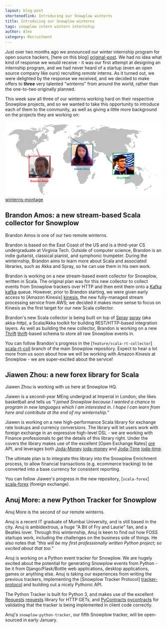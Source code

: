```yaml
---
layout: blog-post
shortenedlink: Introducing our Snowplow winterns
title: Introducing our Snowplow winterns
tags: snowplow intern wintern internship
author: Alex
category: Recruitment
---
```


Just over two months ago we announced our winter internship program for open source hackers, [here on this blog] [original-post]. We had no idea what kind of response we would receive - it was our first attempt at designing an internship program, and we had never heard of a startup (even an open source company like ours) recruiting _remote_ interns. As it turned out, we were delighted by the response we received, and we decided to make offers to **three** very talented "winterns" from around the world, rather than the one-to-two originally planned.

This week saw all three of our winterns working hard on their respective Snowplow projects, and so we wanted to take this opportunity to introduce each of them to the community, as well as giving a little more background on the projects they are working on:

![winterns-montage] [winterns-montage]

<!--more-->

## Brandon Amos: a new stream-based Scala collector for Snowplow

Brandon Amos is one of our two remote winterns.

Brandon is based on the East Coast of the US and is a third-year CS undergraduate at Virginia Tech. Outside of computer science, Brandon is an indie guitarist, classical pianist, and symphonic trumpeter. During the winternship, Brandon aims to learn more about Scala and associated libraries, such as Akka and Spray, so he can use them in his own work.

Brandon is working on a new stream-based event collector for Snowplow, written in Scala. The original plan was for this new collector to collect events from Snowplow trackers over HTTP and then emit them onto a [Kafka] [kafka] queue. However, prior to Brandon starting, we were given early access to [Amazon Kinesis] [kinesis], the new fully-managed stream processing service from AWS; we decided it makes more sense to focus on Kinesis as the first target for our new Scala collector.

Brandon's new Scala collector is being built on top of [Spray] [spray] (aka akka-http), a Scala/Akka toolkit for building REST/HTTP-based integration layers. As well as building the new collector, Brandon is working on a new [Thrift] [thrift]-based schema to store all raw Snowplow events in.

You can follow Brandon's progress in the [`feature/scala-rt-collector`] [scala-rt-coll] branch of the main Snowplow repository. Expect to hear a lot more from us soon about how we will be working with Amazon Kinesis at Snowplow - we are super-excited about the service!

## Jiawen Zhou: a new forex library for Scala

Jiawen Zhou is working with us here at Snowplow HQ.

Jiawen is a second-year MEng undergrad at Imperial in London; she likes basketball and tells us _"I joined Snowplow because I wanted a chance to program in new languages which I am interested in. I hope I can learn from here and contribute at the end of my winternship."_

Jiawen is working on a new high-performance Scala library for exchange rate lookups and currency conversions. The library will let users work with foreign exchange in an expressive high-level DSL - we are working with Finance professionals to get the details of this library right. Under the covers the library makes use of the excellent [Open Exchange Rates] [ore] API, and leverages both [Joda-Money] [joda-money] and [Joda-Time] [joda-time].

The ultimate plan is to integrate this library into the Snowplow Enrichment process, to allow financial transactions (e.g. ecommerce tracking) to be converted into a base currency for consistent reporting.

You can follow Jiawen's progress in the new repository, [`scala-forex`] [scala-forex] (foreign exchange).

## Anuj More: a new Python Tracker for Snowplow

Anuj More is the second of our remote winterns.

Anuj is a recent IT graduate of Mumbai University, and is still based in the city. Anuj is ambidextrous, a huge "A Bit of Fry and Laurie" fan, and a Beatles lover. Through this winternship, Anuj is keen to find out how FOSS startups work, including the challenges on the business side of things. He also notes that _"this will be my first professionally written Python project; so excited about that too."_

Anuj is working on a Python event tracker for Snowplow. We are hugely excited about the potential for generating Snowplow events from Python - be it from Django/Flask/Bottle web applications, desktop applications, games or anything else. Anuj is taking our experiences from writing the previous trackers, implementing the [Snowplow Tracker Protocol] [tracker-protocol] and building out a nicely Pythonic API.

The Python Tracker is built for Python 3, and makes use of the excellent [Requests] [requests] library for HTTP GETs, and [PyContracts] [pycontracts] for validating that the tracker is being implemented in client code correctly.

Anuj's `snowplow-python-tracker`, our fifth Snowplow tracker, will be open-sourced in early January.

[original-post]: /blog/2013/10/07/announcing-out-winter-open-source-internship-program/
[winterns-montage]: /static/img/blog/2013/12/winterns.png

[kafka]: https://kafka.apache.org/
[kinesis]: http://aws.amazon.com/kinesis/
[spray]: http://spray.io/
[thrift]: http://diwakergupta.github.io/thrift-missing-guide/
[scala-rt-coll]: https://github.com/snowplow/snowplow/tree/feature/scala-rt-coll

[ore]: https://openexchangerates.org/
[joda-money]: http://www.joda.org/joda-money/
[joda-time]: http://www.joda.org/joda-time/
[scala-forex]: https://github.com/snowplow/scala-forex

[tracker-protocol]: https://github.com/snowplow/snowplow/wiki/snowplow-tracker-protocol
[requests]: http://docs.python-requests.org/en/latest/
[pycontracts]: http://andreacensi.github.io/contracts/

